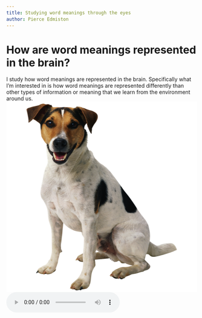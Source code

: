 ```yaml
---
title: Studying word meanings through the eyes
author: Pierce Edmiston
---
```


# How are word meanings represented in the brain?



<aside class="notes">
I study how word meanings are represented in the brain. Specifically what I’m interested in is how word meanings are represented differently than other types of information or meaning that we learn from the environment around us.
</aside>

<img src="figs/dog-1.png" style="display: block; margin: auto;" />

<audio src="http://sapir.psych.wisc.edu/meri/bark.wav" controls>

<aside class="notes">
An example I use a lot is the canonical dog. So you all know what dogs are and what they look like, and there are a few different ways I can get you to think about dogs -- different ways I can activate your knowledge about dogs. I can show you this picture of course but I can also just say the word “dog” and hearing this word will activate at least some of your knowledge about dogs.

But I don’t need to use language, I bet I can get you all to think about dogs by playing you this sound.
</aside>

# Cues to the same concept


|word         |sound             |
|:------------|:-----------------|
|dog          |`<bark>`          |
|cat          |`<meow>`          |
|chainsaw     |`<revving>`       |
|bowling ball |`<crashing pins>` |

<aside class="notes">
So the first experiment I'm going to tell you about compares these two types of cues: verbal and nonverbal cues to arguably the same concept, like the word "dog" and the sound of a dog <bark>. Here are some of the other categories we included in this experiment.

What's important to note is we've got both animal sounds and non-animal sounds, and that these differ in state.
</aside>

# Sound-picture congruence

<img src="figs/sound-picture-congruence-1.png" title="plot of chunk sound-picture-congruence" alt="plot of chunk sound-picture-congruence" style="display: block; margin: auto;" />

# Picture verification task

##

<img src="figs/picture-verification-task-1.png" title="plot of chunk picture-verification-task" alt="plot of chunk picture-verification-task" style="display: block; margin: auto;" />

##

![](img/motivated-cues/exp1.jpg)

##

![](img/motivated-cues/exp2-simultaneous.jpg)

##

![](img/motivated-cues/exp3.jpg)

# So... word meanings are symbolic?

# Property verification

##

![](img/visual-knowledge/property-verification/trial-structure.png)

##

<img src="figs/property-verification-results-1.png" title="plot of chunk property-verification-results" alt="plot of chunk property-verification-results" style="display: block; margin: auto;" />

# Orientation discrimination

##

![](img/visual-knowledge/orientation-discrimination/trial-structure.png)

##

![](img/visual-knowledge/orientation-discrimination/results.png)
